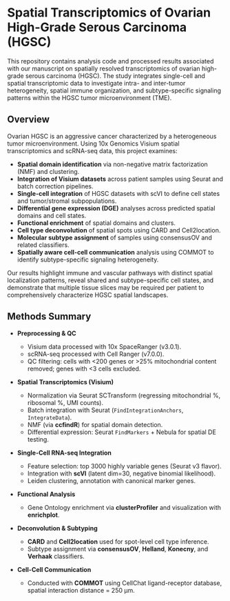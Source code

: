 # Spatial Transcriptomics of Ovarian High-Grade Serous Carcinoma (HGSC)

This repository contains analysis code and processed results associated with our manuscript on spatially resolved transcriptomics of ovarian high-grade serous carcinoma (HGSC). The study integrates single-cell and spatial transcriptomic data to investigate intra- and inter-tumor heterogeneity, spatial immune organization, and subtype-specific signaling patterns within the HGSC tumor microenvironment (TME).

## Overview

Ovarian HGSC is an aggressive cancer characterized by a heterogeneous tumor microenvironment. Using 10x Genomics Visium spatial transcriptomics and scRNA-seq data, this project examines:

- **Spatial domain identification** via non-negative matrix factorization (NMF) and clustering.
- **Integration of Visium datasets** across patient samples using Seurat and batch correction pipelines.
- **Single-cell integration** of HGSC datasets with scVI to define cell states and tumor/stromal subpopulations.
- **Differential gene expression (DGE)** analyses across predicted spatial domains and cell states.
- **Functional enrichment** of spatial domains and clusters.
- **Cell type deconvolution** of spatial spots using CARD and Cell2location.
- **Molecular subtype assignment** of samples using consensusOV and related classifiers.
- **Spatially aware cell-cell communication** analysis using COMMOT to identify subtype-specific signaling heterogeneity.

Our results highlight immune and vascular pathways with distinct spatial localization patterns, reveal shared and subtype-specific cell states, and demonstrate that multiple tissue slices may be required per patient to comprehensively characterize HGSC spatial landscapes.

## Methods Summary

- **Preprocessing & QC**  
  - Visium data processed with 10x SpaceRanger (v3.0.1).  
  - scRNA-seq processed with Cell Ranger (v7.0.0).  
  - QC filtering: cells with <200 genes or >25% mitochondrial content removed; genes with <3 cells excluded.  

- **Spatial Transcriptomics (Visium)**  
  - Normalization via Seurat SCTransform (regressing mitochondrial %, ribosomal %, UMI counts).  
  - Batch integration with Seurat (`FindIntegrationAnchors`, `IntegrateData`).  
  - NMF (via **ccfindR**) for spatial domain detection.  
  - Differential expression: Seurat `FindMarkers` + Nebula for spatial DE testing.  

- **Single-Cell RNA-seq Integration**  
  - Feature selection: top 3000 highly variable genes (Seurat v3 flavor).  
  - Integration with **scVI** (latent dim=30, negative binomial likelihood).  
  - Leiden clustering, annotation with canonical marker genes.  

- **Functional Analysis**  
  - Gene Ontology enrichment via **clusterProfiler** and visualization with **enrichplot**.  

- **Deconvolution & Subtyping**  
  - **CARD** and **Cell2location** used for spot-level cell type inference.  
  - Subtype assignment via **consensusOV**, **Helland**, **Konecny**, and **Verhaak** classifiers.  

- **Cell-Cell Communication**  
  - Conducted with **COMMOT** using CellChat ligand-receptor database, spatial interaction distance = 250 µm.  


